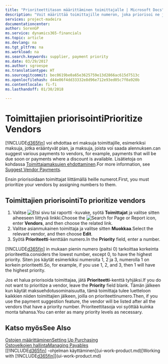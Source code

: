 ```yaml
---
title: "Prioriteettitason määrittäminen toimittajalle | Microsoft Docs"
description: "Voit määrittää toimittajille numeron, joka priorisoi ne ja helpottaa maksuehdotuksia Finance and Operations, Business editionissa."
services: project-madeira
documentationcenter: 
author: SorenGP
ms.service: dynamics365-financials
ms.topic: article
ms.devlang: na
ms.tgt_pltfrm: na
ms.workload: na
ms.search.keywords: supplier, payment priority
ms.date: 03/29/2017
ms.author: sgroespe
ms.translationtype: HT
ms.sourcegitcommit: bec0619be0a65e3625759e13d2866ac615d7513c
ms.openlocfilehash: d44e06f4dd33332e8d96e712e93ed05c7f0a920b
ms.contentlocale: fi-fi
ms.lasthandoff: 01/30/2018

---
```

# <a name="prioritize-vendors"></a><span data-ttu-id="a68eb-103">Toimittajien priorisointi</span><span class="sxs-lookup"><span data-stu-id="a68eb-103">Prioritize Vendors</span></span>
[!INCLUDE[d365fin](includes/d365fin_md.md)] <span data-ttu-id="a68eb-104"> voi ehdottaa eri maksuja toimittajille, esimerkiksi maksuja, jotka erääntyvät pian, ja maksuja, joista voi saada alennuksen.</span><span class="sxs-lookup"><span data-stu-id="a68eb-104">can suggest various payments to vendors, for example, payments that will be due soon or payments where a discount is available.</span></span> <span data-ttu-id="a68eb-105">Lisätietoja on kohdassa [Toimittajamaksujen ehdottaminen](payables-how-suggest-vendor-payments.md).</span><span class="sxs-lookup"><span data-stu-id="a68eb-105">For more information, see [Suggest Vendor Payments](payables-how-suggest-vendor-payments.md).</span></span>

<span data-ttu-id="a68eb-106">Ensin priorisoidaan toimittajat liittämällä heille numerot.</span><span class="sxs-lookup"><span data-stu-id="a68eb-106">First, you must prioritize your vendors by assigning numbers to them.</span></span>

## <a name="to-prioritize-vendors"></a><span data-ttu-id="a68eb-107">Toimittajien priorisointi</span><span class="sxs-lookup"><span data-stu-id="a68eb-107">To prioritize vendors</span></span>
1. <span data-ttu-id="a68eb-108">Valitse ![Etsi sivu tai raportti](media/ui-search/search_small.png "Etsi sivu tai raportti -kuvake") -kuvake, syötä **Toimittajat** ja valitse sitten aiheeseen liittyvä linkki.</span><span class="sxs-lookup"><span data-stu-id="a68eb-108">Choose the ![Search for Page or Report](media/ui-search/search_small.png "Search for Page or Report icon") icon, enter **Vendors**, and then choose the related link.</span></span>
2. <span data-ttu-id="a68eb-109">Valitse asianmukainen toimittaja ja valitse sitten **Muokkaa**.</span><span class="sxs-lookup"><span data-stu-id="a68eb-109">Select the relevant vendor, and then choose **Edit**.</span></span>
3. <span data-ttu-id="a68eb-110">Syötä **Prioriteetti**-kenttään numero.</span><span class="sxs-lookup"><span data-stu-id="a68eb-110">In the **Priority** field, enter a number.</span></span>

[!INCLUDE[d365fin](includes/d365fin_md.md)] <span data-ttu-id="a68eb-111">in mukaan pienin numero (paitsi 0) tarkoittaa korkeinta prioriteettia.</span><span class="sxs-lookup"><span data-stu-id="a68eb-111">considers the lowest number, except 0, to have the highest priority.</span></span> <span data-ttu-id="a68eb-112">Siten jos käytät esimerkiksi numeroita 1, 2 ja 3, numerolla 1 on korkein prioriteetti.</span><span class="sxs-lookup"><span data-stu-id="a68eb-112">So, for example, if you use 1, 2, and 3, then 1 will have the highest priority.</span></span>

<span data-ttu-id="a68eb-113">Jos et halua priorisoida toimittajaa, jätä **Prioriteetti**-kenttä tyhjäksi.</span><span class="sxs-lookup"><span data-stu-id="a68eb-113">If you do not want to prioritize a vendor, leave the **Priority** field blank.</span></span> <span data-ttu-id="a68eb-114">Tämän jälkeen kun käytät maksuehdotusominaisuutta, tämä toimittaja tulee luetteloon kaikkien niiden toimittajien jälkeen, joilla on prioriteettinumero.</span><span class="sxs-lookup"><span data-stu-id="a68eb-114">Then, if you use the payment suggestion feature, the vendor will be listed after all the vendors that have a priority number.</span></span> <span data-ttu-id="a68eb-115">Prioriteettitasoja voi syöttää kuinka monta tahansa.</span><span class="sxs-lookup"><span data-stu-id="a68eb-115">You can enter as many priority levels as necessary.</span></span>

## <a name="see-also"></a><span data-ttu-id="a68eb-116">Katso myös</span><span class="sxs-lookup"><span data-stu-id="a68eb-116">See Also</span></span>
[<span data-ttu-id="a68eb-117">Ostojen määrittäminen</span><span class="sxs-lookup"><span data-stu-id="a68eb-117">Setting Up Purchasing</span></span>](purchasing-setup-purchasing.md)  
[<span data-ttu-id="a68eb-118">Ostovelkojen hallinta</span><span class="sxs-lookup"><span data-stu-id="a68eb-118">Managing Payables</span></span>](payables-manage-payables.md)  
<span data-ttu-id="a68eb-119">[[!INCLUDE[d365fin](includes/d365fin_md.md)] -ohjelman käyttäminen](ui-work-product.md)</span><span class="sxs-lookup"><span data-stu-id="a68eb-119">[Working with [!INCLUDE[d365fin](includes/d365fin_md.md)]](ui-work-product.md)</span></span>

